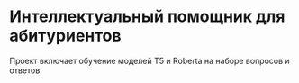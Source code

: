 # Интеллектуальный помощник для абитуриентов

Проект включает обучение моделей T5 и Roberta на наборе вопросов и ответов.

